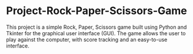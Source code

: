# Project-Rock-Paper-Scissors-Game
This project is a simple Rock, Paper, Scissors game built using Python and Tkinter for the graphical user interface (GUI). The game allows the user to play against the computer, with score tracking and an easy-to-use interface.
